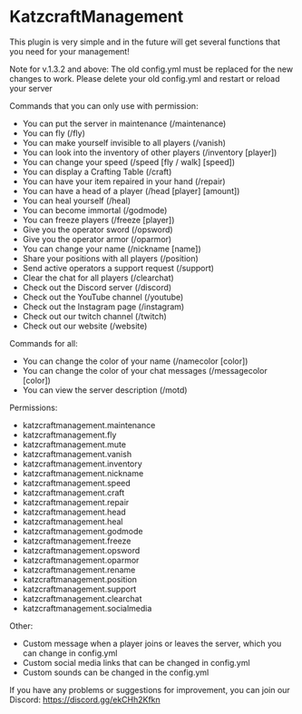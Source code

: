 # KatzcraftManagement
This plugin is very simple and in the future will get several functions that you need for your management!

Note for v.1.3.2 and above: The old config.yml must be replaced for the new changes to work. Please delete your old config.yml and restart or reload your server

Commands that you can only use with permission:
- You can put the server in maintenance (/maintenance)
- You can fly (/fly)
- You can make yourself invisible to all players (/vanish)
- You can look into the inventory of other players (/inventory [player])
- You can change your speed (/speed [fly / walk] [speed])
- You can display a Crafting Table (/craft)
- You can have your item repaired in your hand (/repair)
- You can have a head of a player (/head [player] [amount])
- You can heal yourself (/heal)
- You can become immortal (/godmode)
- You can freeze players (/freeze [player])
- Give you the operator sword (/opsword)
- Give you the operator armor (/oparmor)
- You can change your name (/nickname [name])
- Share your positions with all players (/position)
- Send active operators a support request (/support)
- Clear the chat for all players (/clearchat)
- Check out the Discord server (/discord)
- Check out the YouTube channel (/youtube)
- Check out the Instagram page (/instagram)
- Check out our twitch channel (/twitch)
- Check out our website (/website)

Commands for all:
- You can change the color of your name (/namecolor [color])
- You can change the color of your chat messages (/messagecolor [color])
- You can view the server description (/motd)

Permissions:
- katzcraftmanagement.maintenance
- katzcraftmanagement.fly
- katzcraftmanagement.mute
- katzcraftmanagement.vanish
- katzcraftmanagement.inventory
- katzcraftmanagement.nickname
- katzcraftmanagement.speed
- katzcraftmanagement.craft
- katzcraftmanagement.repair
- katzcraftmanagement.head
- katzcraftmanagement.heal
- katzcraftmanagement.godmode
- katzcraftmanagement.freeze
- katzcraftmanagement.opsword
- katzcraftmanagement.oparmor
- katzcraftmanagement.rename
- katzcraftmanagement.position
- katzcraftmanagement.support
- katzcraftmanagement.clearchat
- katzcraftmanagement.socialmedia

Other:
- Custom message when a player joins or leaves the server, which you can change in config.yml
- Custom social media links that can be changed in config.yml
- Custom sounds can be changed in the config.yml

If you have any problems or suggestions for improvement, you can join our Discord:
https://discord.gg/ekCHh2Kfkn
